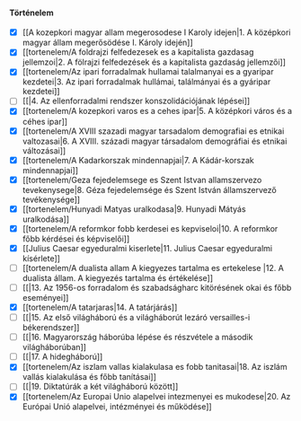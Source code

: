 #### Történelem
- [x] [[A kozepkori magyar allam megerosodese I Karoly idejen|1. A középkori magyar állam megerősödése I. Károly idején]]
- [x] [[tortenelem/A foldrajzi felfedezesek es a kapitalista gazdasag jellemzoi|2. A fölrajzi felfedezések és a kapitalista gazdaság jellemzői]]
- [x] [[tortenelem/Az ipari forradalmak hullamai talalmanyai es a gyaripar kezdetei|3. Az ipari forradalmak hullámai, találmányai és a gyáripar kezdetei]]
- [ ] [[|4. Az ellenforradalmi rendszer konszolidációjának lépései]]
- [x] [[tortenelem/A kozepkori varos es a cehes ipar|5. A középkori város és a céhes ipar]]
- [x] [[tortenelem/A XVIII szazadi magyar tarsadalom demografiai es etnikai valtozasai|6. A XVIII. századi magyar társadalom demográfiai és etnikai változásai]]
- [x] [[tortenelem/A Kadarkorszak mindennapjai|7. A Kádár-korszak mindennapjai]]
- [x] [[tortenelem/Geza fejedelemsege es Szent Istvan allamszervezo tevekenysege|8. Géza fejedelemsége és Szent István államszervező tevékenysége]]
- [x] [[tortenelem/Hunyadi Matyas uralkodasa|9. Hunyadi Mátyás uralkodása]]
- [x] [[tortenelem/A reformkor fobb kerdesei es kepviseloi|10. A reformkor főbb kérdései és képviselői]]
- [x] [[Julius Caesar egyeduralmi kiserlete|11. Julius Caesar egyeduralmi kísérlete]]
- [ ] [[tortenelem/A dualista allam A kiegyezes tartalma es ertekelese |12. A dualista állam. A kiegyezés tartalma és értékelése]]
- [ ] [[|13. Az 1956-os forradalom és szabadságharc kitörésének okai és főbb eseményei]]
- [x] [[tortenelem/A tatarjaras|14. A tatárjárás]]
- [ ] [[|15. Az első világháború és a világháborút lezáró versailles-i békerendszer]]
- [ ] [[|16. Magyarország háborúba lépése és részvétele a második világháborúban]]
- [ ] [[|17. A hidegháború]]
- [x] [[tortenelem/Az iszlam vallas kialakulasa es fobb tanitasai|18. Az iszlám vallás kialakulása és főbb tanításai]]
- [ ] [[|19. Diktatúrák a két világháború között]]
- [x] [[tortenelem/Az Europai Unio alapelvei intezmenyei es mukodese|20. Az Európai Unió alapelvei, intézményei és működése]]